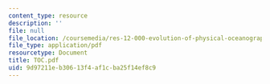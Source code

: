 ```yaml
---
content_type: resource
description: ''
file: null
file_location: /coursemedia/res-12-000-evolution-of-physical-oceanography-spring-2007/9d97211eb30613f4af1cba25f14ef8c9_TOC.pdf
file_type: application/pdf
resourcetype: Document
title: TOC.pdf
uid: 9d97211e-b306-13f4-af1c-ba25f14ef8c9
---
```

